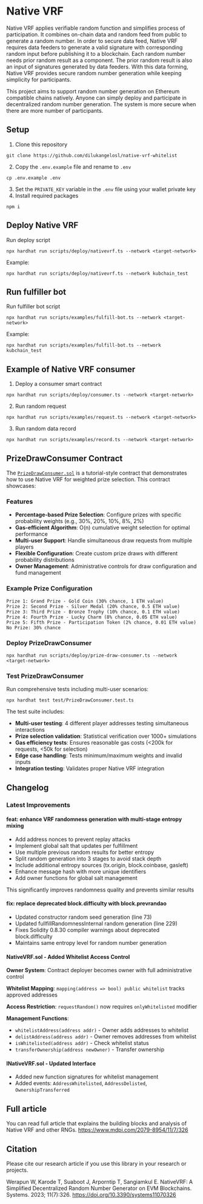 # Native VRF

Native VRF applies verifiable random function and simplifies process of participation. It combines on-chain data and random feed from public to generate a random number. In order to secure data feed, Native VRF requires data feeders to generate a valid signature with corresponding random input before publishing it to a blockchain. Each random number needs prior random result as a component. The prior random result is also an input of signatures generated by data feeders. With this data forming, Native VRF provides secure random number generation while keeping simplicity for participants.

This project aims to support random number generation on Ethereum compatible chains natively. Anyone can simply deploy and participate in decentralized random number generation. The system is more secure when there are more number of participants.

## Setup
1. Clone this repository
```shell
git clone https://github.com/dilukangelosl/native-vrf-whitelist
```
2. Copy the `.env.example` file and rename to `.env`
```shell
cp .env.example .env
```
3. Set the `PRIVATE_KEY` variable in the `.env` file using your wallet private key
4. Install required packages
```shell
npm i
```

## Deploy Native VRF
Run deploy script
```shell
npx hardhat run scripts/deploy/nativevrf.ts --network <target-network>
```
Example:
```shell
npx hardhat run scripts/deploy/nativevrf.ts --network kubchain_test
```

## Run fulfiller bot
Run fulfiller bot script
```shell
npx hardhat run scripts/examples/fulfill-bot.ts --network <target-network>
```
Example:
```shell
npx hardhat run scripts/examples/fulfill-bot.ts --network kubchain_test
```

## Example of Native VRF consumer
1. Deploy a consumer smart contract
```shell
npx hardhat run scripts/deploy/consumer.ts --network <target-network>
```
2. Run random request
```shell
npx hardhat run scripts/examples/request.ts --network <target-network>
```
3. Run random data record
```shell
npx hardhat run scripts/examples/record.ts --network <target-network>
```

## PrizeDrawConsumer Contract

The [`PrizeDrawConsumer.sol`](contracts/examples/PrizeDrawConsumer.sol) is a tutorial-style contract that demonstrates how to use Native VRF for weighted prize selection. This contract showcases:

### **Features**
- **Percentage-based Prize Selection**: Configure prizes with specific probability weights (e.g., 30%, 20%, 10%, 8%, 2%)
- **Gas-efficient Algorithm**: O(n) cumulative weight selection for optimal performance
- **Multi-user Support**: Handle simultaneous draw requests from multiple players
- **Flexible Configuration**: Create custom prize draws with different probability distributions
- **Owner Management**: Administrative controls for draw configuration and fund management

### **Example Prize Configuration**
```solidity
Prize 1: Grand Prize - Gold Coin (30% chance, 1 ETH value)
Prize 2: Second Prize - Silver Medal (20% chance, 0.5 ETH value)
Prize 3: Third Prize - Bronze Trophy (10% chance, 0.1 ETH value)
Prize 4: Fourth Prize - Lucky Charm (8% chance, 0.05 ETH value)
Prize 5: Fifth Prize - Participation Token (2% chance, 0.01 ETH value)
No Prize: 30% chance
```

### **Deploy PrizeDrawConsumer**
```shell
npx hardhat run scripts/deploy/prize-draw-consumer.ts --network <target-network>
```

### **Test PrizeDrawConsumer**
Run comprehensive tests including multi-user scenarios:
```shell
npx hardhat test test/PrizeDrawConsumer.test.ts
```

The test suite includes:
- **Multi-user testing**: 4 different player addresses testing simultaneous interactions
- **Prize selection validation**: Statistical verification over 1000+ simulations
- **Gas efficiency tests**: Ensures reasonable gas costs (<200k for requests, <50k for selection)
- **Edge case handling**: Tests minimum/maximum weights and invalid inputs
- **Integration testing**: Validates proper Native VRF integration

## Changelog

### Latest Improvements

#### feat: enhance VRF randomness generation with multi-stage entropy mixing

- Add address nonces to prevent replay attacks
- Implement global salt that updates per fulfillment
- Use multiple previous random results for better entropy
- Split random generation into 3 stages to avoid stack depth
- Include additional entropy sources (tx.origin, block.coinbase, gasleft)
- Enhance message hash with more unique identifiers
- Add owner functions for global salt management

This significantly improves randomness quality and prevents similar results

#### fix: replace deprecated block.difficulty with block.prevrandao

- Updated constructor random seed generation (line 73)
- Updated fullfillRandomnessInternal random generation (line 229)
- Fixes Solidity 0.8.30 compiler warnings about deprecated block.difficulty
- Maintains same entropy level for random number generation

#### NativeVRF.sol - Added Whitelist Access Control

**Owner System**: Contract deployer becomes owner with full administrative control

**Whitelist Mapping**: `mapping(address => bool) public whitelist` tracks approved addresses

**Access Restriction**: `requestRandom()` now requires `onlyWhitelisted` modifier

**Management Functions**:
- `whitelistAddress(address addr)` - Owner adds addresses to whitelist
- `delistAddress(address addr)` - Owner removes addresses from whitelist
- `isWhitelisted(address addr)` - Check whitelist status
- `transferOwnership(address newOwner)` - Transfer ownership

#### INativeVRF.sol - Updated Interface

- Added new function signatures for whitelist management
- Added events: `AddressWhitelisted`, `AddressDelisted`, `OwnershipTransferred`

## Full article
You can read full article that explains the building blocks and analysis of Native VRF and other RNGs. https://www.mdpi.com/2079-8954/11/7/326 

## Citation
Please cite our research article if you use this library in your research or projects.

Werapun W, Karode T, Suaboot J, Arporntip T, Sangiamkul E. NativeVRF: A Simplified Decentralized Random Number Generator on EVM Blockchains. Systems. 2023; 11(7):326. https://doi.org/10.3390/systems11070326